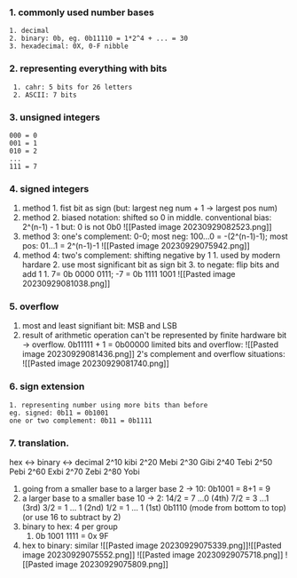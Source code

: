 ### 1. commonly used number bases
	1. decimal
	2. binary: 0b, eg. 0b11110 = 1*2^4 + ... = 30
	3. hexadecimal: 0X, 0-F nibble
### 2. representing everything with bits
	 1. cahr: 5 bits for 26 letters
	 2. ASCII: 7 bits
### 3. unsigned integers
	000 = 0
	001 = 1
	010 = 2
	...
	111 = 7
### 4. signed integers
1. method 1. fist bit as sign (but: largest neg num + 1 -> largest pos num)
2. method 2. biased notation: shifted so 0 in middle. 
		conventional bias: 2^(n-1) - 1
		but: 0 is not 0b0
		![[Pasted image 20230929082523.png]]
1. method 3: one's complement: 0-0; most neg: 100...0 = -(2^(n-1)-1); most pos: 01...1 = 2^(n-1)-1 ![[Pasted image 20230929075942.png]]
2. method 4: two's complement: shifting negative by 1
		1. used by modern hardare
		2. use most significant bit as sign bit
		3. to negate: flip bits and add 1
			1. 7= 0b 0000 0111; -7 = 0b 1111 1001
![[Pasted image 20230929081038.png]]

### 5. overflow
1. most and least signifiant bit: MSB and LSB
2. result of arithmetic operation can't be represented by finite hardware bit -> overflow. 0b11111 + 1 = 0b00000
limited bits and overflow: ![[Pasted image 20230929081436.png]]
2's complement and overflow situations: ![[Pasted image 20230929081740.png]]

### 6. sign extension
	1. representing number using more bits than before
	eg. signed: 0b11 = 0b1001
	one or two complement: 0b11 = 0b1111
### 7. translation. 
hex <-> binary <-> decimal
2^10 kibi
2^20 Mebi
2^30 Gibi
2^40 Tebi
2^50 Pebi
2^60 Exbi
2^70 Zebi
2^80 Yobi
1. going from a smaller base to a larger base
	2 -> 10: 0b1001 = 8+1 = 9
2. a larger base to a smaller base
	10 -> 2: 
		14/2 = 7 ...0 (4th)
		7/2 = 3 ...1 (3rd)
		3/2 = 1 ... 1 (2nd)
		1/2 = 1 ... 1 (1st)
		0b1110 (mode from bottom to top)
		(or use 16 to subtract by 2)
3. binary to hex: 4 per group
	1. 0b 1001 1111 = 0x 9F
4. hex to binary: similar
![[Pasted image 20230929075339.png]]![[Pasted image 20230929075552.png]]
![[Pasted image 20230929075718.png]]
![[Pasted image 20230929075809.png]]

		

	
 
